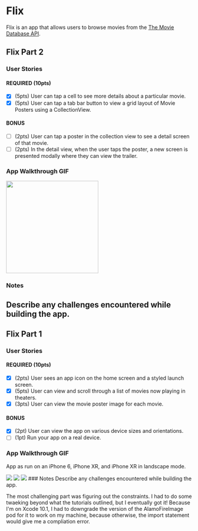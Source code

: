 # Flix

Flix is an app that allows users to browse movies from the [The Movie Database API](http://docs.themoviedb.apiary.io/#).

## Flix Part 2

### User Stories

#### REQUIRED (10pts)
- [x] (5pts) User can tap a cell to see more details about a particular movie.
- [x] (5pts) User can tap a tab bar button to view a grid layout of Movie Posters using a CollectionView.

#### BONUS
- [ ] (2pts) User can tap a poster in the collection view to see a detail screen of that movie.
- [ ] (2pts) In the detail view, when the user taps the poster, a new screen is presented modally where they can view the trailer.

### App Walkthrough GIF


<img src="YOUR_GIF_URL_HERE" width=250><br>

### Notes
Describe any challenges encountered while building the app.
---

## Flix Part 1

### User Stories

#### REQUIRED (10pts)
- [x] (2pts) User sees an app icon on the home screen and a styled launch screen.
- [x] (5pts) User can view and scroll through a list of movies now playing in theaters.
- [x] (3pts) User can view the movie poster image for each movie.

#### BONUS
- [x] (2pt) User can view the app on various device sizes and orientations.
- [ ] (1pt) Run your app on a real device.

### App Walkthrough GIF
App as run on an iPhone 6, iPhone XR, and iPhone XR in landscape mode.

<img src ='https://i.imgur.com/7NQ1kEQ.gif'/>
<img src ='https://i.imgur.com/HLNBSTO.gif'/>
<img src ='https://i.imgur.com/WZQ1dJc.gif'/>
### Notes
Describe any challenges encountered while building the app.

The most challenging part was figuring out the constraints. I had to do some twaeking beyond what the tutorials outlined, but I eventually got it!
Because I'm on Xcode 10.1, I had to downgrade the version of the AlamoFireImage pod for it to work on my machine, because otherwise, the import statement would give me a compliation error.
